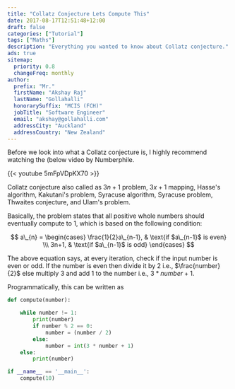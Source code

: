 ```yaml
---
title: "Collatz Conjecture Lets Compute This"
date: 2017-08-17T12:51:48+12:00
draft: false
categories: ["Tutorial"]
tags: ["Maths"]
description: "Everything you wanted to know about Collatz conjecture."
ads: true
sitemap:
  priority: 0.8
  changeFreq: monthly
author:
  prefix: "Mr."
  firstName: "Akshay Raj"
  lastName: "Gollahalli"
  honorarySuffix: "MCIS (FCH)"
  jobTitle: "Software Engineer"
  email: "akshay@gollahalli.com"
  addressCity: "Auckland"
  addressCountry: "New Zealand"
---
```


Before we look into what a Collatz conjecture is, I highly recommend watching the (below video by Numberphile.

{{< youtube 5mFpVDpKX70 >}}

Collatz conjecture also called as $3n+1$ problem, $3x+1$ mapping, Hasse's algorithm, Kakutani's problem, Syracuse algorithm, Syracuse problem, Thwaites conjecture, and Ulam's problem.

Basically, the problem states that all positive whole numbers should eventually compute to $1$, which is based on the following condition:

<!--adsense-->

$$
a\_{n} =
\begin{cases}
\frac{1}{2}a\_{n-1},  & \text{if $a\_{n-1}$ is even} \\\
3n+1, & \text{if $a\_{n-1}$ is odd}
\end{cases}
$$

The above equation says, at every iteration, check if the input number is even or odd. If the number is even then divide it by $2$ i.e., $\frac{number}{2}$ else multiply $3$ and add $1$ to the number i.e., $3 \ast number+1$.

Programmatically, this can be written as

```python
def compute(number):

    while number != 1:
        print(number)
        if number % 2 == 0:
            number = (number / 2)
        else:
            number = int(3 * number + 1)
    else:
        print(number)

if __name__ == '__main__':
    compute(10)
```

<script type="text/javascript" async
  src="https://cdnjs.cloudflare.com/ajax/libs/mathjax/2.7.1/MathJax.js?config=TeX-AMS-MML_HTMLorMML">
</script>
<script type="text/x-mathjax-config">
MathJax.Hub.Config({
  tex2jax: {inlineMath: [['$','$'], ['\\(','\\)']]}
});
</script>